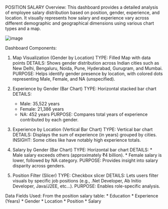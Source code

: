
POSITION SALARY
Overview:
      This dashboard provides a detailed analysis of employee salary distribution based on position,   gender, experience, and location. It visually represents how salary and experience vary across different demographic and geographical dimensions using various chart types and a map.

![image](https://github.com/user-attachments/assets/14bbab9a-3b4d-4255-9ff7-0e317b5b105c)


Dashboard Components:
1. Map Visualization (Gender by Location)
    TYPE: Filled Map with data points
    DETAILS: Shows gender distribution across Indian cities such as New Delhi, Bengaluru, Noida, Pune, Hyderabad, Gurugram, and Mumbai.
    PURPOSE: Helps identify gender presence by location, with colored dots representing Male, Female, and NA (unspecified).

2. Experience by Gender (Bar Chart)
   TYPE: Horizontal stacked bar chart
   DETAILS:
      * Male: 35,522 years
      * Female: 21,386 years
      * NA: 452 years
  PURPOSE: Compares total years of experience contributed by each gender.

3. Experience by Location (Vertical Bar Chart)
     TYPE: Vertical bar chart
     DETAILS: Displays the sum of experience (in years) grouped by cities.
     INSIGHT: Some cities like have notably high experience totals.

4. Salary by Gender (Bar Chart)
     TYPE: Horizontal bar chart
     DETAILS:
       * Male salary exceeds others (approximately ₹4 billion).
       * Female salary is lower, followed by NA category.
     PURPOSE: Provides insight into salary disparity across genders.

5. Position Filter (Slicer)
     TYPE: Checkbox slicer
     DETAILS: Lets users filter visuals by specific job positions (e.g., .Net Developer, Ab Initio Developer,          Java/J2EE, etc…).
    PURPOSE: Enables role-specific analysis.

Data Fields Used:
   From the position salary table:
     * Education
     * Experience (Years)
     * Gender
     * Location
     * Position
     * Salary

